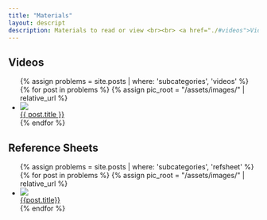 ```yaml
---
title: "Materials"
layout: descript
description: Materials to read or view <br><br> <a href="./#videos">Videos</a> <br> <a href="./#reference-sheets">Reference Sheets</a>
---
```


## Videos

<ul class="displayer">
    {% assign problems = site.posts | where: 'subcategories', 'videos' %}
    {% for post in problems %}
        {% assign pic_root = "/assets/images/" | relative_url %}
        <li>
            <div class="showcase-list">
                <a href="..{{ post.url }}">
                    <img src="{{ pic_root | append: post.image }}" onerror="this.style.display='none'">
                    <div class="floater">
                        {{ post.title }}
                    </div>
                </a>
            </div>
        </li>
    {% endfor %}
</ul>

## Reference Sheets

<ul class="displayer">
    {% assign problems = site.posts | where: 'subcategories', 'refsheet' %}
    {% for post in problems %}
        {% assign pic_root = "/assets/images/" | relative_url %}
        <li>
            <div class="showcase-list">
                <a href="{{ post.outurl }}" target="_blank">
                    <img src="{{ pic_root | append: post.image }}" onerror="this.style.display='none'">
                    <div class="floater">
                        {{post.title}}
                    </div>
                </a>
            </div>
        </li>
    {% endfor %}
</ul>
